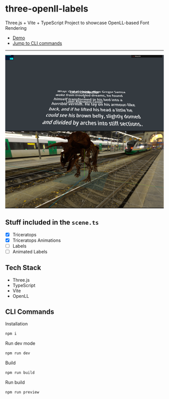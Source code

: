 # three-openll-labels
 
Three.js + Vite + TypeScript Project to showcase OpenLL-based Font Rendering

- [Demo]()
- [Jump to CLI commands](#cli-commands)

---
<img width="796" alt="screenshot" src="public/screenshot_wip.png">

## Stuff included in the `scene.ts`
- [x] Triceratops
- [x] Triceratops Animations
- [ ] Labels
- [ ] Animated Labels

## Tech Stack

- Three.js
- TypeScript
- Vite
- OpenLL

## CLI Commands

Installation

```bash
npm i
```

Run dev mode

```bash
npm run dev
```

Build

```bash
npm run build
```

Run build

```bash
npm run preview
```

